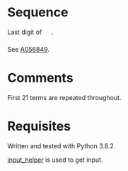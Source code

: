 # Sequence
Last digit of <img src="/sequence2/tex/b4ad89f6e6010b58fee7a0ecfe8b9daf.svg?invert_in_darkmode&sanitize=true" align=middle width=17.99290019999999pt height=21.839370299999988pt/>.

See [A056849](https://oeis.org/A056849).

# Comments
First 21 terms are repeated throughout.

# Requisites
Written and tested with Python 3.8.2.

[input_helper](https://github.com/XPhyro/input_helper) is used to get input.

